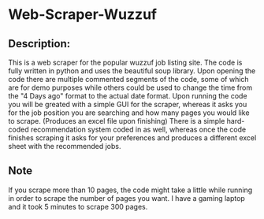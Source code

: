 # Web-Scraper-Wuzzuf

## Description:

This is a web scraper for the popular wuzzuf job listing site.
The code is fully written in python and uses the beautiful soup library.
Upon opening the code there are multiple commented segments of the code, some of which are for demo purposes while others could be used to change the time from the "4 Days ago" format to the actual date format.
Upon running the code you will be greated with a simple GUI for the scraper, whereas it asks you for the job position you are searching and how many pages you would like to scrape. (Produces an excel file upon finishing)
There is a simple hard-coded recommendation system coded in as well, whereas once the code finishes scraping it asks for your preferences and produces a different excel sheet with the recommended jobs.

## Note

If you scrape more than 10 pages, the code might take a little while running in order to scrape the number of pages you want. 
I have a gaming laptop and it took 5 minutes to scrape 300 pages.
